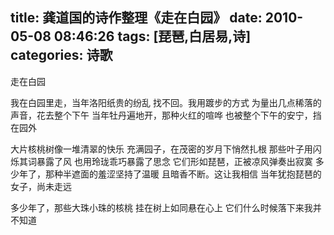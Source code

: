 title: 龚道国的诗作整理《走在白园》
date: 2010-05-08 08:46:26
tags: [琵琶,白居易,诗]
categories: 诗歌
---
 <p>走在白园</p> 
 <p>我在白园里走，当年洛阳纸贵的纷乱 找不回。我用踱步的方式 为量出几点稀落的声音，花去整个下午 当年牡丹遍地开，那种火红的喧哗 也被整个下午的安宁，挡在园外</p> 
 <p>大片核桃树像一堆清翠的快乐 充满园子，在茂密的岁月下悄然扎根 那些叶子用闪烁其词暴露了风 也用玲珑乖巧暴露了思念 它们形如琵琶，正被凉风弹奏出寂寞 多少年了，那种半遮面的羞涩坚持了温暖 且暗香不断。这让我相信 当年犹抱琵琶的女子，尚未走远</p> 
<!-- more --><p>多少年了，那些大珠小珠的核桃 挂在树上如同悬在心上 它们什么时候落下来我并不知道</p> 
